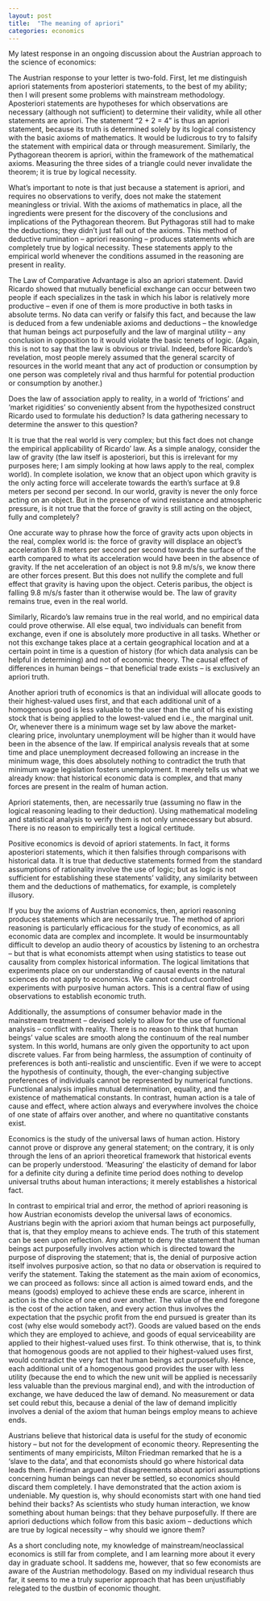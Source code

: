```yaml
---
layout: post
title:  "The meaning of apriori"
categories: economics
---
```


My latest response in an ongoing discussion about the Austrian approach to the science of economics:

The Austrian response to your letter is two-fold. First, let me distinguish apriori statements from aposteriori statements, to the best of my ability; then I will present some problems with mainstream methodology. Aposteriori statements are hypotheses for which observations are necessary (although not sufficient) to determine their validity, while all other statements are apriori. The statement “2 + 2 = 4” is thus an apriori statement, because its truth is determined solely by its logical consistency with the basic axioms of mathematics. It would be ludicrous to try to falsify the statement with empirical data or through measurement. Similarly, the Pythagorean theorem is apriori, within the framework of the mathematical axioms. Measuring the three sides of a triangle could never invalidate the theorem; it is true by logical necessity.

What’s important to note is that just because a statement is apriori, and requires no observations to verify, does not make the statement meaningless or trivial. With the axioms of mathematics in place, all the ingredients were present for the discovery of the conclusions and implications of the Pythagorean theorem. But Pythagoras still had to make the deductions; they didn’t just fall out of the axioms. This method of deductive rumination – apriori reasoning – produces statements which are completely true by logical necessity. These statements apply to the empirical world whenever the conditions assumed in the reasoning are present in reality.

The Law of Comparative Advantage is also an apriori statement. David Ricardo showed that mutually beneficial exchange can occur between two people if each specializes in the task in which his labor is relatively more productive – even if one of them is more productive in both tasks in absolute terms. No data can verify or falsify this fact, and because the law is deduced from a few undeniable axioms and deductions – the knowledge that human beings act purposefully and the law of marginal utility – any conclusion in opposition to it would violate the basic tenets of logic. (Again, this is not to say that the law is obvious or trivial. Indeed, before Ricardo’s revelation, most people merely assumed that the general scarcity of resources in the world meant that any act of production or consumption by one person was completely rival and thus harmful for potential production or consumption by another.)

Does the law of association apply to reality, in a world of ‘frictions’ and ‘market rigidities’ so conveniently absent from the hypothesized construct Ricardo used to formulate his deduction? Is data gathering necessary to determine the answer to this question?

It is true that the real world is very complex; but this fact does not change the empirical applicability of Ricardo’ law. As a simple analogy, consider the law of gravity (the law itself is aposteriori, but this is irrelevant for my purposes here; I am simply looking at how laws apply to the real, complex world). In complete isolation, we know that an object upon which gravity is the only acting force will accelerate towards the earth’s surface at 9.8 meters per second per second. In our world, gravity is never the only force acting on an object. But in the presence of wind resistance and atmospheric pressure, is it not true that the force of gravity is still acting on the object, fully and completely?

One accurate way to phrase how the force of gravity acts upon objects in the real, complex world is: the force of gravity will displace an object’s acceleration 9.8 meters per second per second towards the surface of the earth compared to what its acceleration would have been in the absence of gravity. If the net acceleration of an object is not 9.8 m/s/s, we know there are other forces present. But this does not nullify the complete and full effect that gravity is having upon the object. Ceteris paribus, the object is falling 9.8 m/s/s faster than it otherwise would be. The law of gravity remains true, even in the real world.

Similarly, Ricardo’s law remains true in the real world, and no empirical data could prove otherwise. All else equal, two individuals can benefit from exchange, even if one is absolutely more productive in all tasks. Whether or not this exchange takes place at a certain geographical location and at a certain point in time is a question of history (for which data analysis can be helpful in determining) and not of economic theory. The causal effect of differences in human beings – that beneficial trade exists – is exclusively an apriori truth.

Another apriori truth of economics is that an individual will allocate goods to their highest-valued uses first, and that each additional unit of a homogenous good is less valuable to the user than the unit of his existing stock that is being applied to the lowest-valued end i.e., the marginal unit. Or, whenever there is a minimum wage set by law above the market-clearing price, involuntary unemployment will be higher than it would have been in the absence of the law. If empirical analysis reveals that at some time and place unemployment decreased following an increase in the minimum wage, this does absolutely nothing to contradict the truth that minimum wage legislation fosters unemployment. It merely tells us what we already know: that historical economic data is complex, and that many forces are present in the realm of human action.

Apriori statements, then, are necessarily true (assuming no flaw in the logical reasoning leading to their deduction). Using mathematical modeling and statistical analysis to verify them is not only unnecessary but absurd. There is no reason to empirically test a logical certitude.

Positive economics is devoid of apriori statements. In fact, it forms aposteriori statements, which it then falsifies through comparisons with historical data. It is true that deductive statements formed from the standard assumptions of rationality involve the use of logic; but as logic is not sufficient for establishing these statements’ validity, any similarity between them and the deductions of mathematics, for example, is completely illusory.

If you buy the axioms of Austrian economics, then, apriori reasoning produces statements which are necessarily true. The method of apriori reasoning is particularly efficacious for the study of economics, as all economic data are complex and incomplete. It would be insurmountably difficult to develop an audio theory of acoustics by listening to an orchestra – but that is what economists attempt when using statistics to tease out causality from complex historical information. The logical limitations that experiments place on our understanding of causal events in the natural sciences do not apply to economics. We cannot conduct controlled experiments with purposive human actors. This is a central flaw of using observations to establish economic truth.

Additionally, the assumptions of consumer behavior made in the mainstream treatment – devised solely to allow for the use of functional analysis – conflict with reality. There is no reason to think that human beings’ value scales are smooth along the continuum of the real number system. In this world, humans are only given the opportunity to act upon discrete values. Far from being harmless, the assumption of continuity of preferences is both anti-realistic and unscientific. Even if we were to accept the hypothesis of continuity, though, the ever-changing subjective preferences of individuals cannot be represented by numerical functions. Functional analysis implies mutual determination, equality, and the existence of mathematical constants. In contrast, human action is a tale of cause and effect, where action always and everywhere involves the choice of one state of affairs over another, and where no quantitative constants exist.

Economics is the study of the universal laws of human action. History cannot prove or disprove any general statement; on the contrary, it is only through the lens of an apriori theoretical framework that historical events can be properly understood. ‘Measuring’ the elasticity of demand for labor for a definite city during a definite time period does nothing to develop universal truths about human interactions; it merely establishes a historical fact.

In contrast to empirical trial and error, the method of apriori reasoning is how Austrian economists develop the universal laws of economics. Austrians begin with the apriori axiom that human beings act purposefully, that is, that they employ means to achieve ends. The truth of this statement can be seen upon reflection. Any attempt to deny the statement that human beings act purposefully involves action which is directed toward the purpose of disproving the statement; that is, the denial of purposive action itself involves purposive action, so that no data or observation is required to verify the statement. Taking the statement as the main axiom of economics, we can proceed as follows: since all action is aimed toward ends, and the means (goods) employed to achieve these ends are scarce, inherent in action is the choice of one end over another. The value of the end foregone is the cost of the action taken, and every action thus involves the expectation that the psychic profit from the end pursued is greater than its cost (why else would somebody act?). Goods are valued based on the ends which they are employed to achieve, and goods of equal serviceability are applied to their highest-valued uses first. To think otherwise, that is, to think that homogenous goods are not applied to their highest-valued uses first, would contradict the very fact that human beings act purposefully. Hence, each additional unit of a homogenous good provides the user with less utility (because the end to which the new unit will be applied is necessarily less valuable than the previous marginal end), and with the introduction of exchange, we have deduced the law of demand. No measurement or data set could rebut this, because a denial of the law of demand implicitly involves a denial of the axiom that human beings employ means to achieve ends.

Austrians believe that historical data is useful for the study of economic history – but not for the development of economic theory. Representing the sentiments of many empiricists, Milton Friedman remarked that he is a ‘slave to the data’, and that economists should go where historical data leads them. Friedman argued that disagreements about apriori assumptions concerning human beings can never be settled, so economics should discard them completely. I have demonstrated that the action axiom is undeniable. My question is, why should economists start with one hand tied behind their backs? As scientists who study human interaction, we know something about human beings: that they behave purposefully. If there are apriori deductions which follow from this basic axiom – deductions which are true by logical necessity – why should we ignore them?

As a short concluding note, my knowledge of mainstream/neoclassical economics is still far from complete, and I am learning more about it every day in graduate school. It saddens me, however, that so few economists are aware of the Austrian methodology. Based on my individual research thus far, it seems to me a truly superior approach that has been unjustifiably relegated to the dustbin of economic thought.